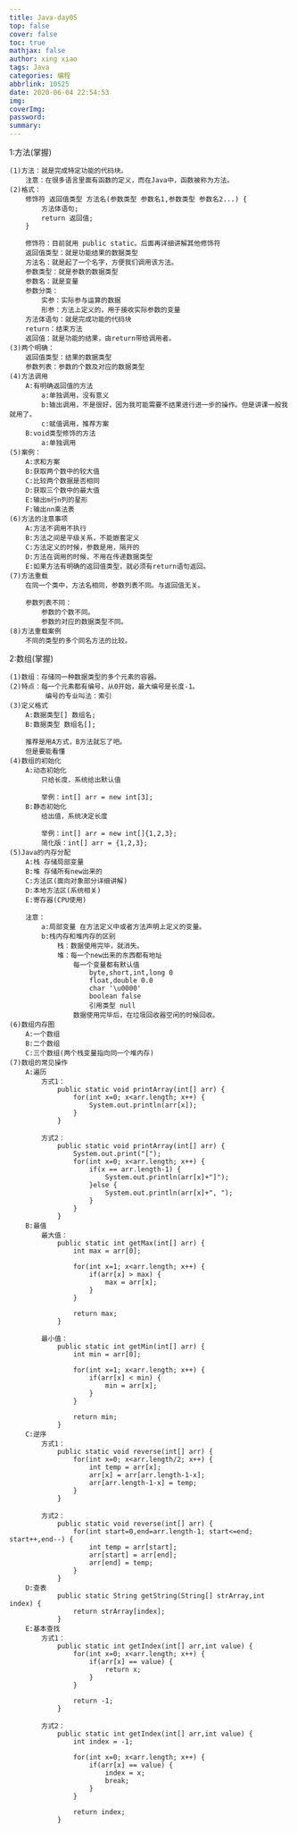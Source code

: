 ```yaml
---
title: Java-day05
top: false
cover: false
toc: true
mathjax: false
author: xing xiao
tags: Java
categories: 编程
abbrlink: 10525
date: 2020-06-04 22:54:53
img:
coverImg:
password:
summary:
---
```

1:方法(掌握)  

	(1)方法：就是完成特定功能的代码块。
		注意：在很多语言里面有函数的定义，而在Java中，函数被称为方法。
	(2)格式：
		修饰符 返回值类型 方法名(参数类型 参数名1,参数类型 参数名2...) {
			方法体语句;
			return 返回值;
		}

		修饰符：目前就用 public static。后面再详细讲解其他修饰符
		返回值类型：就是功能结果的数据类型
		方法名：就是起了一个名字，方便我们调用该方法。
		参数类型：就是参数的数据类型
		参数名：就是变量
		参数分类：
			实参：实际参与运算的数据
			形参：方法上定义的，用于接收实际参数的变量
		方法体语句：就是完成功能的代码块
		return：结束方法
		返回值：就是功能的结果，由return带给调用者。
	(3)两个明确：
		返回值类型：结果的数据类型
		参数列表：参数的个数及对应的数据类型
	(4)方法调用
		A:有明确返回值的方法
			a:单独调用，没有意义
			b:输出调用，不是很好，因为我可能需要不结果进行进一步的操作。但是讲课一般我就用了。
			c:赋值调用，推荐方案
		B:void类型修饰的方法
			a:单独调用
	(5)案例：
		A:求和方案
		B:获取两个数中的较大值
		C:比较两个数据是否相同
		D:获取三个数中的最大值
		E:输出m行n列的星形
		F:输出nn乘法表
	(6)方法的注意事项
		A:方法不调用不执行
		B:方法之间是平级关系，不能嵌套定义
		C:方法定义的时候，参数是用，隔开的
		D:方法在调用的时候，不用在传递数据类型
		E:如果方法有明确的返回值类型，就必须有return语句返回。
	(7)方法重载
		在同一个类中，方法名相同，参数列表不同。与返回值无关。
		
		参数列表不同：
			参数的个数不同。
			参数的对应的数据类型不同。
	(8)方法重载案例
		不同的类型的多个同名方法的比较。
		
2:数组(掌握)  

	(1)数组：存储同一种数据类型的多个元素的容器。
	(2)特点：每一个元素都有编号，从0开始，最大编号是长度-1。
	         编号的专业叫法：索引
	(3)定义格式
		A:数据类型[] 数组名;
		B:数据类型 数组名[];
		
		推荐是用A方式，B方法就忘了吧。
		但是要能看懂
	(4)数组的初始化
		A:动态初始化
			只给长度，系统给出默认值
			
			举例：int[] arr = new int[3];
		B:静态初始化
			给出值，系统决定长度
			
			举例：int[] arr = new int[]{1,2,3};
			简化版：int[] arr = {1,2,3};
	(5)Java的内存分配
		A:栈 存储局部变量
		B:堆 存储所有new出来的
		C:方法区(面向对象部分详细讲解)
		D:本地方法区(系统相关)
		E:寄存器(CPU使用)
		
		注意：
			a:局部变量 在方法定义中或者方法声明上定义的变量。
			b:栈内存和堆内存的区别
				栈：数据使用完毕，就消失。
				堆：每一个new出来的东西都有地址
				    每一个变量都有默认值
						byte,short,int,long 0
						float,double 0.0
						char '\u0000'
						boolean false
						引用类型 null
				    数据使用完毕后，在垃圾回收器空闲的时候回收。
	(6)数组内存图
		A:一个数组
		B:二个数组
		C:三个数组(两个栈变量指向同一个堆内存)
	(7)数组的常见操作
		A:遍历
			方式1：
				public static void printArray(int[] arr) {
					for(int x=0; x<arr.length; x++) {
						System.out.println(arr[x]);
					}
				}
				
			方式2：
				public static void printArray(int[] arr) {
					System.out.print("[");
					for(int x=0; x<arr.length; x++) {
						if(x == arr.length-1) {
							System.out.println(arr[x]+"]");
						}else {
							System.out.println(arr[x]+", ");
						}
					}
				}
		B:最值
			最大值：
				public static int getMax(int[] arr) {
					int max = arr[0];
					
					for(int x=1; x<arr.length; x++) {
						if(arr[x] > max) {
							max = arr[x];
						}
					}
					
					return max;
				}
				
			最小值：
				public static int getMin(int[] arr) {
					int min = arr[0];
					
					for(int x=1; x<arr.length; x++) {
						if(arr[x] < min) {
							min = arr[x];
						}
					}
					
					return min;
				}
		C:逆序
			方式1：
				public static void reverse(int[] arr) {
					for(int x=0; x<arr.length/2; x++) {
						int temp = arr[x];
						arr[x] = arr[arr.length-1-x];
						arr[arr.length-1-x] = temp;
					}
				}
				
			方式2：
				public static void reverse(int[] arr) {
					for(int start=0,end=arr.length-1; start<=end; start++,end--) {
						int temp = arr[start];
						arr[start] = arr[end];
						arr[end] = temp;
					}
				}
		D:查表
				public static String getString(String[] strArray,int index) {
					return strArray[index];
				}
		E:基本查找
			方式1：
				public static int getIndex(int[] arr,int value) {
					for(int x=0; x<arr.length; x++) {
						if(arr[x] == value) {
							return x;
						}
					}
					
					return -1;
				}
				
			方式2：
				public static int getIndex(int[] arr,int value) {
					int index = -1;
				
					for(int x=0; x<arr.length; x++) {
						if(arr[x] == value) {
							index = x;
							break;
						}
					}
					
					return index;
				}